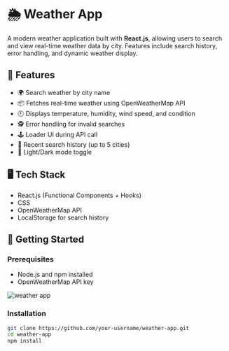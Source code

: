 # 🌦️ Weather App

A modern weather application built with **React.js**, allowing users to search and view real-time weather data by city. Features include search history, error handling, and dynamic weather display.

## 🔧 Features

- 🌍 Search weather by city name
- 📦 Fetches real-time weather using OpenWeatherMap API
- 🕘 Displays temperature, humidity, wind speed, and condition
- 🕵️ Error handling for invalid searches
- 🕹️ Loader UI during API call
- 💾 Recent search history (up to 5 cities)
- 🌙 Light/Dark mode toggle

## 🖥️ Tech Stack

- React.js (Functional Components + Hooks)
- CSS
- OpenWeatherMap API
- LocalStorage for search history

## 🚀 Getting Started

### Prerequisites

- Node.js and npm installed
- OpenWeatherMap API key

![weather app](https://github.com/user-attachments/assets/31b84b55-dba2-4cab-88d3-4a77589d3f9d)

### Installation

```bash
git clone https://github.com/your-username/weather-app.git
cd weather-app
npm install

